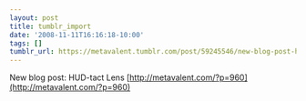 ```yaml
---
layout: post
title: tumblr_import
date: '2008-11-11T16:16:18-10:00'
tags: []
tumblr_url: https://metavalent.tumblr.com/post/59245546/new-blog-post-hud-tact-lens
---
```

New blog post: HUD-tact Lens [http://metavalent.com/?p=960](http://metavalent.com/?p=960)

